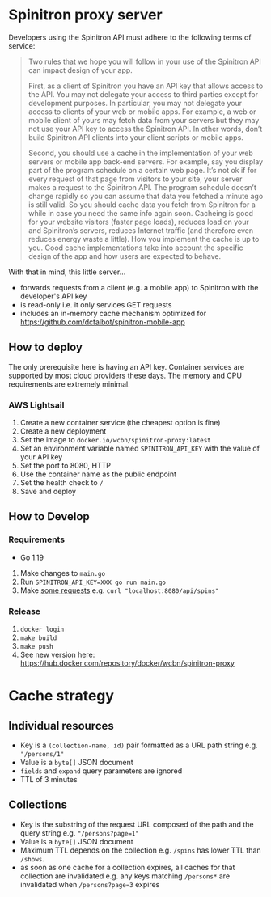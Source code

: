 # Spinitron proxy server

Developers using the Spinitron API must adhere to the following terms of service:

> Two rules that we hope you will follow in your use of the Spinitron API can impact design of your app.
>
> First, as a client of Spinitron you have an API key that allows access to the API. You may not delegate your access to third parties except for development purposes. In particular, you may not delegate your access to clients of your web or mobile apps. For example, a web or mobile client of yours may fetch data from your servers but they may not use your API key to access the Spinitron API. In other words, don’t build Spinitron API clients into your client scripts or mobile apps.
>
> Second, you should use a cache in the implementation of your web servers or mobile app back-end servers. For example, say you display part of the program schedule on a certain web page. It’s not ok if for every request of that page from visitors to your site, your server makes a request to the Spinitron API. The program schedule doesn’t change rapidly so you can assume that data you fetched a minute ago is still valid. So you should cache data you fetch from Spinitron for a while in case you need the same info again soon. Cacheing is good for your website visitors (faster page loads), reduces load on your and Spinitron’s servers, reduces Internet traffic (and therefore even reduces energy waste a little). How you implement the cache is up to you. Good cache implementations take into account the specific design of the app and how users are expected to behave.

With that in mind, this little server...

- forwards requests from a client (e.g. a mobile app) to Spinitron with the developer's API key
- is read-only i.e. it only services GET requests
- includes an in-memory cache mechanism optimized for https://github.com/dctalbot/spinitron-mobile-app

## How to deploy

The only prerequisite here is having an API key. Container services are supported by most cloud providers these days. The memory and CPU requirements are extremely minimal.

### AWS Lightsail

1. Create a new container service (the cheapest option is fine)
1. Create a new deployment
1. Set the image to `docker.io/wcbn/spinitron-proxy:latest`
1. Set an environment variable named `SPINITRON_API_KEY` with the value of your API key
1. Set the port to 8080, HTTP
1. Use the container name as the public endpoint
1. Set the health check to `/`
1. Save and deploy

## How to Develop

### Requirements

- Go 1.19

1. Make changes to `main.go`
1. Run `SPINITRON_API_KEY=XXX go run main.go`
1. Make [some requests](https://spinitron.github.io/v2api/) e.g. `curl "localhost:8080/api/spins"`

### Release

1. `docker login`
1. `make build`
1. `make push`
1. See new version here: https://hub.docker.com/repository/docker/wcbn/spinitron-proxy

# Cache strategy

## Individual resources

- Key is a `(collection-name, id)` pair formatted as a URL path string e.g. `"/persons/1"`
- Value is a `byte[]` JSON document
- `fields` and `expand` query parameters are ignored
- TTL of 3 minutes

## Collections

- Key is the substring of the request URL composed of the path and the query string e.g. `"/persons?page=1"`
- Value is a `byte[]` JSON document
- Maximum TTL depends on the collection e.g. `/spins` has lower TTL than `/shows`.
- as soon as one cache for a collection expires, all caches for that collection are invalidated e.g. any keys matching `/persons*` are invalidated when `/persons?page=3` expires
